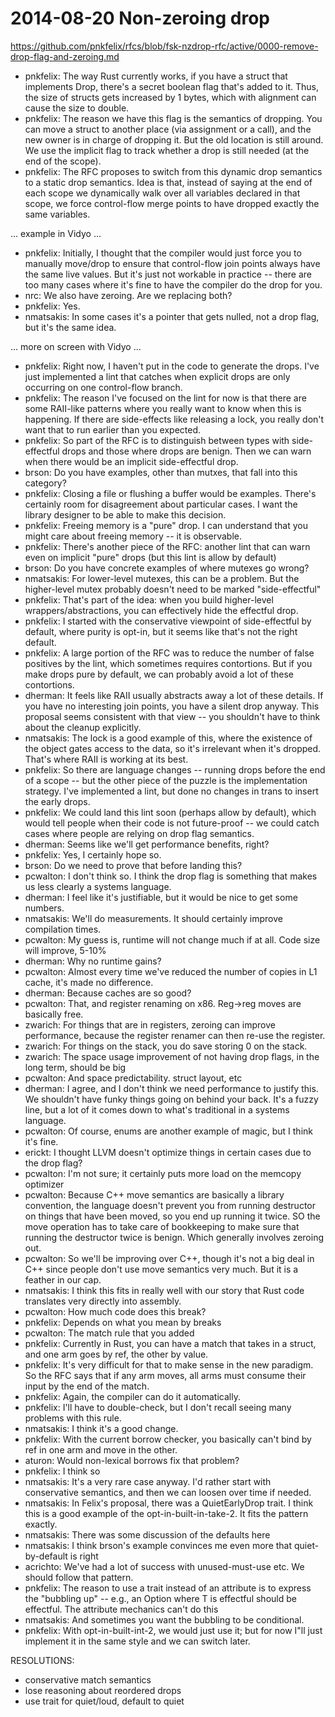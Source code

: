 # 2014-08-20 Non-zeroing drop

https://github.com/pnkfelix/rfcs/blob/fsk-nzdrop-rfc/active/0000-remove-drop-flag-and-zeroing.md

- pnkfelix: The way Rust currently works, if you have a struct that implements Drop, there's a secret boolean flag that's added to it. Thus, the size of structs gets increased by 1 bytes, which with alignment can cause the size to double.
- pnkfelix: The reason we have this flag is the semantics of dropping. You can move a struct to another place (via assignment or a call), and the new owner is in charge of dropping it. But the old location is still around. We use the implicit flag to track whether a drop is still needed (at the end of the scope).
- pnkfelix: The RFC proposes to switch from this dynamic drop semantics to a static drop semantics. Idea is that, instead of saying at the end of each scope we dynamically walk over all variables declared in that scope, we force control-flow merge points to have dropped exactly the same variables.

... example in Vidyo ...

- pnkfelix: Initially, I thought that the compiler would just force you to manually move/drop to ensure that control-flow join points always have the same live values. But it's just not workable in practice -- there are too many cases where it's fine to have the compiler do the drop for you.
- nrc: We also have zeroing. Are we replacing both?
- pnkfelix: Yes.
- nmatsakis: In some cases it's a pointer that gets nulled, not a drop flag, but it's the same idea.

... more on screen with Vidyo ...

- pnkfelix: Right now, I haven't put in the code to generate the drops. I've just implemented a lint that catches when explicit drops are only occurring on one control-flow branch.
- pnkfelix: The reason I've focused on the lint for now is that there are some RAII-like patterns where you really want to know when this is happening. If there are side-effects like releasing a lock, you really don't want that to run earlier than you expected.
- pnkfelix: So part of the RFC is to distinguish between types with side-effectful drops and those where drops are benign. Then we can warn when there would be an implicit side-effectful drop.
- brson: Do you have examples, other than mutxes, that fall into this category?
- pnkfelix: Closing a file or flushing a buffer would be examples. There's certainly room for disagreement about particular cases. I want the library designer to be able to make this decision.
- pnkfelix: Freeing memory is a "pure" drop. I can understand that you might care about freeing memory -- it is observable.
- pnkfelix: There's another piece of the RFC: another lint that can warn even on implicit "pure" drops (but this lint is allow by default)
- brson: Do you have concrete examples of where mutexes go wrong? 
- nmatsakis: For lower-level mutexes, this can be a problem. But the higher-level mutex probably doesn't need to be marked "side-effectful"
- pnkfelix: That's part of the idea: when you build higher-level wrappers/abstractions, you can effectively hide the effectful drop.
- pnkfelix: I started with the conservative viewpoint of side-effectful by default, where purity is opt-in, but it seems like that's not the right default.
- pnkfelix: A large portion of the RFC was to reduce the number of false positives by the lint, which sometimes requires contortions. But if you make drops pure by default, we can probably avoid a lot of these contortions.
- dherman: It feels like RAII usually abstracts away a lot of these details. If you have no interesting join points, you have a silent drop anyway. This proposal seems consistent with that view -- you shouldn't have to think about the cleanup explicitly.
- nmatsakis: The lock is a good example of this, where the existence of the object gates access to the data, so it's irrelevant when it's dropped. That's where RAII is working at its best.
- pnkfelix: So there are language changes -- running drops before the end of a scope -- but the other piece of the puzzle is the implementation strategy. I've implemented a lint, but done no changes in trans to insert the early drops.
- pnkfelix: We could land this lint soon (perhaps allow by default), which would tell people when their code is not future-proof -- we could catch cases where people are relying on drop flag semantics.
- dherman: Seems like we'll get performance benefits, right?
- pnkfelix: Yes, I certainly hope so.
- brson: Do we need to prove that before landing this?
- pcwalton: I don't think so. I think the drop flag is something that makes us less clearly a systems language.
- dherman: I feel like it's justifiable, but it would be nice to get some numbers.
- nmatsakis: We'll do measurements. It should certainly improve compilation times.
- pcwalton: My guess is, runtime will not change much if at all. Code size will improve, 5-10%
- dherman: Why no runtime gains?
- pcwalton: Almost every time we've reduced the number of copies in L1 cache, it's made no difference.
- dherman: Because caches are so good?
- pcwalton: That, and register renaming on x86. Reg->reg moves are basically free.
- zwarich: For things that are in registers, zeroing can improve performance, because the register renamer can then re-use the register.
- zwarich: For things on the stack, you do save storing 0 on the stack.
- zwarich: The space usage improvement of not having drop flags, in the long term, should be big
- pcwalton: And space predictability. struct layout, etc
- dherman: I agree, and I don't think we need performance to justify this. We shouldn't have funky things going on behind your back. It's a fuzzy line, but a lot of it comes down to what's traditional in a systems language.
- pcwalton: Of course, enums are another example of magic, but I think it's fine.
- erickt: I thought LLVM doesn't optimize things in certain cases due to the drop flag?
- pcwalton: I'm not sure; it certainly puts more load on the memcopy optimizer
- pcwalton: Because C++ move semantics are basically a library convention, the language doesn't prevent you from running destructor on things that have been moved, so you end up running it twice. SO the move operation has to take care of bookkeeping to make sure that running the destructor twice is benign. Which generally involves zeroing out.
- pcwalton: So we'll be improving over C++, though it's not a big deal in C++ since people don't use move semantics very much. But it is a feather in our cap.
- nmatsakis: I think this fits in really well with our story that Rust code translates very directly into assembly.
- pcwalton: How much code does this break?
- pnkfelix: Depends on what you mean by breaks
- pcwalton: The match rule that you added
- pnkfelix: Currently in Rust, you can have a match that takes in a struct, and one arm goes by ref, the other by value.
- pnkfelix: It's very difficult for that to make sense in the new paradigm. So the RFC says that if any arm moves, all arms must consume their input by the end of the match.
- pnkfelix: Again, the compiler can do it automatically.
- pnkfelix: I'll have to double-check, but I don't recall seeing many problems with this rule.
- nmatsakis: I think it's a good change.
- pnkfelix: With the current borrow checker, you basically can't bind by ref in one arm and move in the other.
- aturon: Would non-lexical borrows fix that problem?
- pnkfelix: I think so
- nmatsakis: It's a very rare case anyway. I'd rather start with conservative semantics, and then we can loosen over time if needed.
- nmatsakis: In Felix's proposal, there was a QuietEarlyDrop trait. I think this is a good example of the opt-in-built-in-take-2. It fits the pattern exactly.
- nmatsakis: There was some discussion of the defaults here
- nmatsakis: I think brson's example convinces me even more that quiet-by-default is right
- acrichto: We've had a lot of success with unused-must-use etc. We should follow that pattern.
- pnkfelix: The reason to use a trait instead of an attribute is to express the "bubbling up" -- e.g., an Option<T> where T is effectful should be effectful. The attribute mechanics can't do this
- nmatsakis: And sometimes you want the bubbling to be conditional.
- pnkfelix: With opt-in-built-int-2, we would just use it; but for now I"ll just implement it in the same style and we can switch later.

RESOLUTIONS:

- conservative match semantics
- lose reasoning about reordered drops
- use trait for quiet/loud, default to quiet

